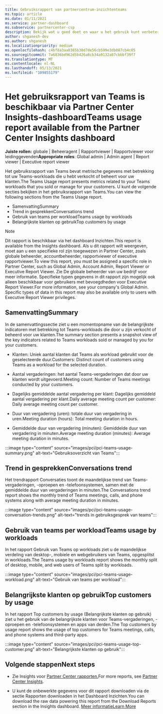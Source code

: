 ```yaml
---
title: Gebruiksrapport van partnercentrum-inzichtenteams
ms.topic: article
ms.date: 01/11/2021
ms.service: partner-dashboard
ms.subservice: partnercenter-csp
description: Bekijk wat u goed doet en waar u het gebruik kunt verbeteren van Teams-abonnementen die u voor uw klanten verkoopt of beheert.
author: shganesh-dev
ms.author: shganesh
ms.localizationpriority: medium
ms.openlocfilehash: c4bf8a3aa0365b30d7de56cb599e3db087cb4c05
ms.sourcegitcommit: 7a6836bd962d5b426a8cb34a9132a87cbbbf39f7
ms.translationtype: MT
ms.contentlocale: nl-NL
ms.lasthandoff: 05/13/2021
ms.locfileid: "109855179"
---
```

# <a name="teams-usage-report-available-from-the-partner-center-insights-dashboard"></a><span data-ttu-id="b8c67-103">Het gebruiksrapport van Teams is beschikbaar via Partner Center Insights-dashboard</span><span class="sxs-lookup"><span data-stu-id="b8c67-103">Teams usage report available from the Partner Center Insights dashboard</span></span>

<span data-ttu-id="b8c67-104">**Juiste rollen:** globale | Beheeragent | Rapportviewer | Rapportviewer voor leidinggevenden</span><span class="sxs-lookup"><span data-stu-id="b8c67-104">**Appropriate roles**: Global admin | Admin agent | Report viewer | Executive report viewer</span></span>

<span data-ttu-id="b8c67-105">Het gebruiksrapport van Teams bevat metrische gegevens met betrekking tot uw Teams-workloads die u hebt verkocht of beheert voor uw klanten.</span><span class="sxs-lookup"><span data-stu-id="b8c67-105">The Teams Usage report presents metrics related to your Teams workloads that you sold or manage for your customers.</span></span> <span data-ttu-id="b8c67-106">U kunt de volgende secties bekijken in het gebruiksrapport van Teams.</span><span class="sxs-lookup"><span data-stu-id="b8c67-106">You can view the following sections from the Teams Usage report.</span></span>

- <span data-ttu-id="b8c67-107">Samenvatting</span><span class="sxs-lookup"><span data-stu-id="b8c67-107">Summary</span></span>
- <span data-ttu-id="b8c67-108">Trend in gesprekken</span><span class="sxs-lookup"><span data-stu-id="b8c67-108">Conversations trend</span></span>
- <span data-ttu-id="b8c67-109">Gebruik van teams per workload</span><span class="sxs-lookup"><span data-stu-id="b8c67-109">Teams usage by workloads</span></span>
- <span data-ttu-id="b8c67-110">Belangrijkste klanten op gebruik</span><span class="sxs-lookup"><span data-stu-id="b8c67-110">Top customers by usage</span></span>

 > [!NOTE]
 > <span data-ttu-id="b8c67-111">Dit rapport is beschikbaar via het dashboard Inzichten.</span><span class="sxs-lookup"><span data-stu-id="b8c67-111">This report is available from the Insights dashboard.</span></span> <span data-ttu-id="b8c67-112">Als u dit rapport wilt weergeven, moet aan u een specifieke rol zijn toegewezen in Partner Center, zoals globale beheerder, accountbeheerder, rapportviewer of executive rapportviewer.</span><span class="sxs-lookup"><span data-stu-id="b8c67-112">To view this report, you must be assigned a specific role in Partner Center, such as Global Admin, Account Admin, Report Viewer or Executive Report Viewer.</span></span> <span data-ttu-id="b8c67-113">Zie De globale beheerder van uw bedrijf voor meer informatie. Specifieke typen gegevens in dit rapport zijn mogelijk ook alleen beschikbaar voor gebruikers met bevoegdheden voor Executive Report Viewer.</span><span class="sxs-lookup"><span data-stu-id="b8c67-113">For more information, see your company's Global Admin. Specific types of data in this report may also be available only to users with Executive Report Viewer privileges.</span></span>

## <a name="summary"></a><span data-ttu-id="b8c67-114">Samenvatting</span><span class="sxs-lookup"><span data-stu-id="b8c67-114">Summary</span></span>

<span data-ttu-id="b8c67-115">In de samenvattingssectie ziet u een momentopname van de belangrijkste indicatoren met betrekking tot Teams-workloads die door u zijn verkocht of beheerd voor uw klanten.</span><span class="sxs-lookup"><span data-stu-id="b8c67-115">The summary section presents a snapshot view of the key indicators related to Teams workloads sold or managed by you for your customers.</span></span>  

- <span data-ttu-id="b8c67-116">Klanten: Uniek aantal klanten dat Teams als workload gebruikt voor de geselecteerde duur.</span><span class="sxs-lookup"><span data-stu-id="b8c67-116">Customers: Distinct count of customers using Teams as a workload for the selected duration.</span></span>

- <span data-ttu-id="b8c67-117">Aantal vergaderingen: het aantal Teams-vergaderingen dat door uw klanten wordt uitgevoerd.</span><span class="sxs-lookup"><span data-stu-id="b8c67-117">Meeting count: Number of Teams meetings conducted by your customers.</span></span>

- <span data-ttu-id="b8c67-118">Dagelijks gemiddelde aantal vergadering per klant: Dagelijks gemiddeld aantal vergadering per klant.</span><span class="sxs-lookup"><span data-stu-id="b8c67-118">Daily average meeting count per customer: Daily average meeting count per customer.</span></span> 

- <span data-ttu-id="b8c67-119">Duur van vergadering (uren): totale duur van vergadering in uren.</span><span class="sxs-lookup"><span data-stu-id="b8c67-119">Meeting duration (hours): Total meeting duration in hours.</span></span> 

- <span data-ttu-id="b8c67-120">Gemiddelde duur van vergadering (minuten): Gemiddelde duur van vergadering in minuten.</span><span class="sxs-lookup"><span data-stu-id="b8c67-120">Average meeting duration (minutes): Average meeting duration in minutes.</span></span> 

:::image type="content" source="images/pci/pci-teams-usage-summary.png" alt-text="Gebruiksoverzicht van Teams":::

## <a name="conversations-trend"></a><span data-ttu-id="b8c67-122">Trend in gesprekken</span><span class="sxs-lookup"><span data-stu-id="b8c67-122">Conversations trend</span></span>

<span data-ttu-id="b8c67-123">Het trendrapport Conversaties toont de maandelijkse trend van Teams-vergaderingen, -oproepen en -telefoonsystemen, samen met de gemiddelde duur van vergaderingen in minuten.</span><span class="sxs-lookup"><span data-stu-id="b8c67-123">The Conversations trend report shows the monthly trend of Teams meetings, calls, and phone systems along with average meeting duration in minutes.</span></span>

:::image type="content" source="images/pci/pci-teams-usage-conversation-trends.png" alt-text="trends in gebruiksgesprek van teams":::

## <a name="teams-usage-by-workloads"></a><span data-ttu-id="b8c67-125">Gebruik van teams per workload</span><span class="sxs-lookup"><span data-stu-id="b8c67-125">Teams usage by workloads</span></span>

<span data-ttu-id="b8c67-126">In het rapport Gebruik van Teams op workloads ziet u de maandelijkse verdeling van desktop-, mobiele en webgebruikers van Teams, opgesplitst in workloads.</span><span class="sxs-lookup"><span data-stu-id="b8c67-126">The Teams usage by workloads report shows the monthly split of desktop, mobile, and web users of Teams split by workloads.</span></span>

:::image type="content" source="images/pci/pci-teams-usage-workload.png" alt-text="Gebruik van teams per workload":::

## <a name="top-customers-by-usage"></a><span data-ttu-id="b8c67-128">Belangrijkste klanten op gebruik</span><span class="sxs-lookup"><span data-stu-id="b8c67-128">Top customers by usage</span></span>

<span data-ttu-id="b8c67-129">In het rapport Top customers by usage (Belangrijkste klanten op gebruik) ziet u het gebruik van de belangrijkste klanten voor Teams-vergaderingen, -oproepen en -telefoonsystemen en apps van derden.</span><span class="sxs-lookup"><span data-stu-id="b8c67-129">The Top customers by usage report shows the usage of top customers for Teams meetings, calls, and phone systems and third-party apps.</span></span>

:::image type="content" source="images/pci/pci-teams-usage-top-customer.png" alt-text="Belangrijkste klanten op gebruik":::

## <a name="next-steps"></a><span data-ttu-id="b8c67-131">Volgende stappen</span><span class="sxs-lookup"><span data-stu-id="b8c67-131">Next steps</span></span>

- <span data-ttu-id="b8c67-132">Zie Insights voor [Partner Center rapporten.](partner-center-insights.md)</span><span class="sxs-lookup"><span data-stu-id="b8c67-132">For more reports, see [Partner Center Insights](partner-center-insights.md).</span></span>

- <span data-ttu-id="b8c67-133">U kunt de onbewerkte gegevens voor dit rapport downloaden via de sectie Rapporten downloaden in het Dashboard Inzichten.</span><span class="sxs-lookup"><span data-stu-id="b8c67-133">You can download the raw data powering this report from the Download Reports section in the Insights dashboard.</span></span> [<span data-ttu-id="b8c67-134">Meer informatie</span><span class="sxs-lookup"><span data-stu-id="b8c67-134">Learn More</span></span>](pci-download-reports.md) 
